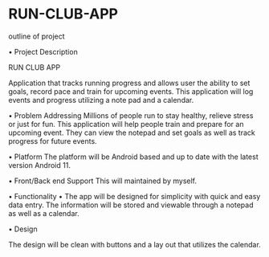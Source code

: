 # RUN-CLUB-APP
outline of project

•	Project Description

RUN CLUB APP  

Application that tracks running progress and allows user the ability to set goals, record pace and train for upcoming events.  This application will log events and progress utilizing a note pad and a calendar.
 

•	Problem Addressing
Millions of people run to stay healthy, relieve stress or just for fun.  This application will help people train and prepare for an upcoming event.  They can view the notepad and set goals as well as track progress for future events.  

•	Platform
The platform will be Android based and up to date with the latest version Android 11.

•	Front/Back end Support
This will maintained by myself.

•	Functionality
•	The app will be designed for simplicity with quick and easy data entry.  The information will be stored and viewable through a notepad as well as a calendar.

•	Design

The design will be clean with buttons and a lay out that utilizes the calendar.
